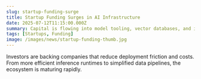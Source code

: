 ```yaml
---
slug: startup-funding-surge
title: Startup Funding Surges in AI Infrastructure
date: 2025-07-12T11:15:00.000Z
summary: Capital is flowing into model tooling, vector databases, and inference orchestration.
tags: [Startups, Funding]
image: /images/news/startup-funding-thumb.jpg
---
```


Investors are backing companies that reduce deployment friction and costs. From more efficient inference runtimes to simplified data pipelines, the ecosystem is maturing rapidly.
